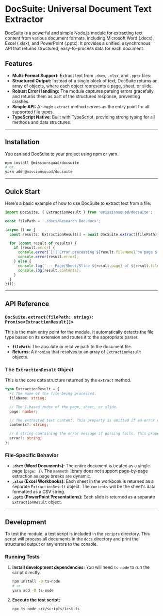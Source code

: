 # DocSuite: Universal Document Text Extractor

DocSuite is a powerful and simple Node.js module for extracting text content from various document formats, including Microsoft Word (.docx), Excel (.xlsx), and PowerPoint (.pptx). It provides a unified, asynchronous API that returns structured, easy-to-process data for each document.

## Features

- **Multi-Format Support:** Extract text from `.docx`, `.xlsx`, and `.pptx` files.
- **Structured Output:** Instead of a single block of text, DocSuite returns an array of objects, where each object represents a page, sheet, or slide.
- **Robust Error Handling:** The module captures parsing errors gracefully and returns them as part of the structured response, preventing crashes.
- **Simple API:** A single `extract` method serves as the entry point for all supported file types.
- **TypeScript Native:** Built with TypeScript, providing strong typing for all methods and data structures.

---

## Installation

You can add DocSuite to your project using npm or yarn.

```bash
npm install @missionsquad/docsuite
# or
yarn add @missionsquad/docsuite
```

---

## Quick Start

Here's a basic example of how to use DocSuite to extract text from a file:

```typescript
import DocSuite, { ExtractionResult } from '@missionsquad/docsuite';

const filePath = './docs/Research Doc.docx';

(async () => {
  const results: ExtractionResult[] = await DocSuite.extract(filePath);

  for (const result of results) {
    if (result.error) {
      console.error(`[!] Error processing ${result.fileName} on page ${result.page}:`);
      console.error(result.error);
    } else {
      console.log(`--- Page/Sheet/Slide ${result.page} of ${result.fileName} ---`);
      console.log(result.contents);
    }
  }
})();
```

---

## API Reference

### `DocSuite.extract(filePath: string): Promise<ExtractionResult[]>`

This is the main entry point for the module. It automatically detects the file type based on its extension and routes it to the appropriate parser.

- **`filePath`**: The absolute or relative path to the document file.
- **Returns**: A `Promise` that resolves to an array of `ExtractionResult` objects.

### The `ExtractionResult` Object

This is the core data structure returned by the `extract` method.

```typescript
type ExtractionResult = {
  // The name of the file being processed.
  fileName: string;

  // The 1-based index of the page, sheet, or slide.
  page: number;

  // The extracted text content. This property is omitted if an error occurs.
  contents?: string;

  // A string containing the error message if parsing fails. This property is omitted on success.
  error?: string;
};
```

### File-Specific Behavior

- **`.docx` (Word Documents):** The entire document is treated as a single page (`page: 1`). The `mammoth` library does not support page-by-page extraction as page breaks are dynamic.
- **`.xlsx` (Excel Workbooks):** Each sheet in the workbook is returned as a separate `ExtractionResult` object. The `contents` will be the sheet's data formatted as a CSV string.
- **`.pptx` (PowerPoint Presentations):** Each slide is returned as a separate `ExtractionResult` object.

---

## Development

To test the module, a test script is included in the `scripts` directory. This script will process all documents in the `docs` directory and print the structured output or any errors to the console.

### Running Tests

1.  **Install development dependencies:**
    You will need `ts-node` to run the script directly.
    ```bash
    npm install -D ts-node
    # or
    yarn add -D ts-node
    ```

2.  **Execute the test script:**
    ```bash
    npx ts-node src/scripts/test.ts
